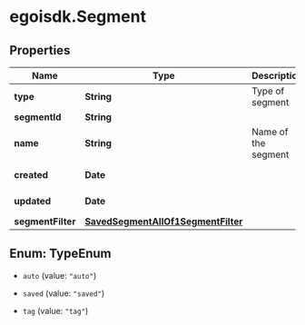 # egoisdk.Segment

## Properties

Name | Type | Description | Notes
------------ | ------------- | ------------- | -------------
**type** | **String** | Type of segment | [optional] [readonly] 
**segmentId** | **String** |  | 
**name** | **String** | Name of the segment | [optional] 
**created** | **Date** |  | [optional] [readonly] 
**updated** | **Date** |  | [optional] [readonly] 
**segmentFilter** | [**SavedSegmentAllOf1SegmentFilter**](SavedSegmentAllOf1SegmentFilter.md) |  | 



## Enum: TypeEnum


* `auto` (value: `"auto"`)

* `saved` (value: `"saved"`)

* `tag` (value: `"tag"`)




